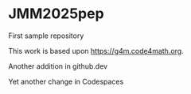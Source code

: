 # JMM2025pep
First sample repository

This work is based upon <https://g4m.code4math.org>.

Another addition in github.dev

Yet another change in Codespaces

